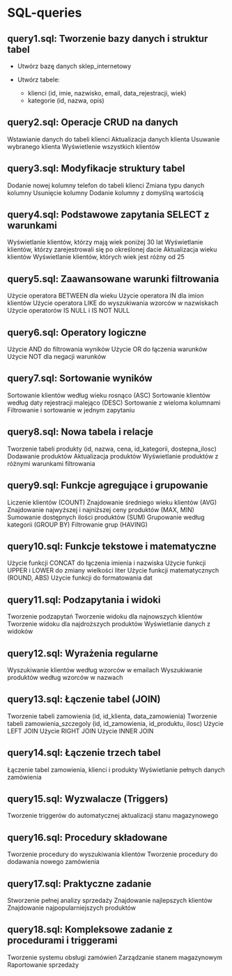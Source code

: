 # SQL-queries

## query1.sql: Tworzenie bazy danych i struktur tabel

* Utwórz bazę danych sklep_internetowy
* Utwórz tabele:

  * klienci (id, imie, nazwisko, email, data_rejestracji, wiek)
  * kategorie (id, nazwa, opis)



## query2.sql: Operacje CRUD na danych

Wstawianie danych do tabeli klienci
Aktualizacja danych klienta
Usuwanie wybranego klienta
Wyświetlenie wszystkich klientów

## query3.sql: Modyfikacje struktury tabel

Dodanie nowej kolumny telefon do tabeli klienci
Zmiana typu danych kolumny
Usunięcie kolumny
Dodanie kolumny z domyślną wartością

## query4.sql: Podstawowe zapytania SELECT z warunkami

Wyświetlanie klientów, którzy mają wiek poniżej 30 lat
Wyświetlanie klientów, którzy zarejestrowali się po określonej dacie
Aktualizacja wieku klientów
Wyświetlanie klientów, których wiek jest różny od 25

## query5.sql: Zaawansowane warunki filtrowania

Użycie operatora BETWEEN dla wieku
Użycie operatora IN dla imion klientów
Użycie operatora LIKE do wyszukiwania wzorców w nazwiskach
Użycie operatorów IS NULL i IS NOT NULL

## query6.sql: Operatory logiczne

Użycie AND do filtrowania wyników
Użycie OR do łączenia warunków
Użycie NOT dla negacji warunków

## query7.sql: Sortowanie wyników

Sortowanie klientów według wieku rosnąco (ASC)
Sortowanie klientów według daty rejestracji malejąco (DESC)
Sortowanie z wieloma kolumnami
Filtrowanie i sortowanie w jednym zapytaniu

## query8.sql: Nowa tabela i relacje

Tworzenie tabeli produkty (id, nazwa, cena, id_kategorii, dostepna_ilosc)
Dodawanie produktów
Aktualizacja produktów
Wyświetlanie produktów z różnymi warunkami filtrowania

## query9.sql: Funkcje agregujące i grupowanie

Liczenie klientów (COUNT)
Znajdowanie średniego wieku klientów (AVG)
Znajdowanie najwyższej i najniższej ceny produktów (MAX, MIN)
Sumowanie dostępnych ilości produktów (SUM)
Grupowanie według kategorii (GROUP BY)
Filtrowanie grup (HAVING)

## query10.sql: Funkcje tekstowe i matematyczne

Użycie funkcji CONCAT do łączenia imienia i nazwiska
Użycie funkcji UPPER i LOWER do zmiany wielkości liter
Użycie funkcji matematycznych (ROUND, ABS)
Użycie funkcji do formatowania dat

## query11.sql: Podzapytania i widoki

Tworzenie podzapytań
Tworzenie widoku dla najnowszych klientów
Tworzenie widoku dla najdroższych produktów
Wyświetlanie danych z widoków

## query12.sql: Wyrażenia regularne

Wyszukiwanie klientów według wzorców w emailach
Wyszukiwanie produktów według wzorców w nazwach

## query13.sql: Łączenie tabel (JOIN)

Tworzenie tabeli zamowienia (id, id_klienta, data_zamowienia)
Tworzenie tabeli zamowienia_szczegoly (id, id_zamowienia, id_produktu, ilosc)
Użycie LEFT JOIN
Użycie RIGHT JOIN
Użycie INNER JOIN

## query14.sql: Łączenie trzech tabel

Łączenie tabel zamowienia, klienci i produkty
Wyświetlanie pełnych danych zamówienia

## query15.sql: Wyzwalacze (Triggers)

Tworzenie triggerów do automatycznej aktualizacji stanu magazynowego

## query16.sql: Procedury składowane

Tworzenie procedury do wyszukiwania klientów
Tworzenie procedury do dodawania nowego zamówienia

## query17.sql: Praktyczne zadanie

Stworzenie pełnej analizy sprzedaży
Znajdowanie najlepszych klientów
Znajdowanie najpopularniejszych produktów

## query18.sql: Kompleksowe zadanie z procedurami i triggerami

Tworzenie systemu obsługi zamówień
Zarządzanie stanem magazynowym
Raportowanie sprzedaży
